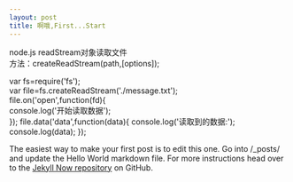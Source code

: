 ```yaml
---
layout: post
title: 啊哦,First...Start
---
```


node.js
readStream对象读取文件  
方法：createReadStream(path,[options]);  

var fs=require('fs');  
var file=fs.createReadStream('./message.txt');  
file.on('open',function(fd){  
  console.log('开始读取数据');  
});
file.data('data',function(data){
  console.log('读取到的数据:');
  console.log(data);
});

The easiest way to make your first post is to edit this one. Go into /_posts/ and update the Hello World markdown file. For more instructions head over to the [Jekyll Now repository](https://github.com/barryclark/jekyll-now) on GitHub.
